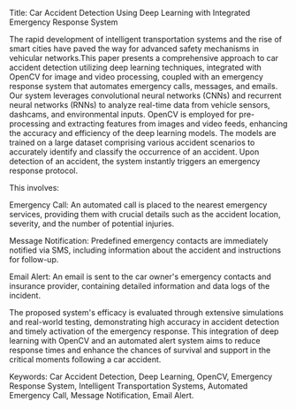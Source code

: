 Title: Car Accident Detection Using Deep Learning with Integrated Emergency Response System

The rapid development of intelligent transportation systems and the rise of smart cities have paved the way for advanced safety mechanisms in vehicular networks.This paper presents a comprehensive approach to car accident detection utilizing deep learning techniques, integrated with OpenCV for image and video processing, coupled with an emergency response system that automates emergency calls, messages, and emails.
Our system leverages convolutional neural networks (CNNs) and recurrent neural networks (RNNs) to analyze real-time data from vehicle sensors, dashcams, and environmental inputs. OpenCV is employed for pre-processing and extracting features from images and video feeds, enhancing the accuracy and efficiency of the deep learning models. The models are trained on a large dataset comprising various accident scenarios to accurately identify and classify the occurrence of an accident.
Upon detection of an accident, the system instantly triggers an emergency response protocol. 

This involves:

Emergency Call: An automated call is placed to the nearest emergency services, providing them with crucial details such as the accident location, severity, and the number of potential injuries.

Message Notification: Predefined emergency contacts are immediately notified via SMS, including information about the accident and instructions for follow-up.

Email Alert: An email is sent to the car owner's emergency contacts and insurance provider, containing detailed information and data logs of the incident.

The proposed system's efficacy is evaluated through extensive simulations and real-world testing, demonstrating high accuracy in accident detection and timely activation of the emergency response. This integration of deep learning with OpenCV and an automated alert system aims to reduce response times and enhance the chances of survival and support in the critical moments following a car accident.

Keywords: Car Accident Detection, Deep Learning, OpenCV, Emergency Response System, Intelligent Transportation Systems, Automated Emergency Call, Message Notification, Email Alert.

